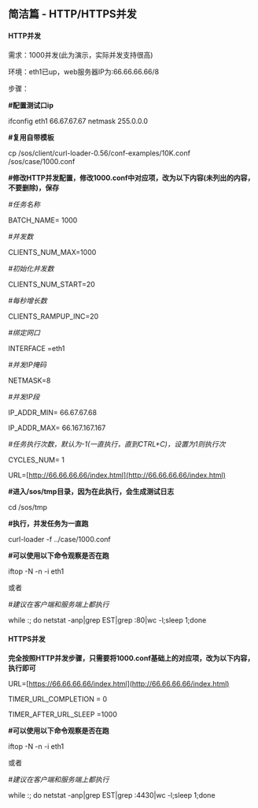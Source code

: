 ## 简洁篇 - HTTP/HTTPS并发

#### **HTTP并发**

需求：1000并发\(此为演示，实际并发支持很高\)

环境：eth1已up，web服务器IP为:66.66.66.66/8

步骤：

**\#配置测试口ip**

ifconfig eth1 66.67.67.67 netmask 255.0.0.0

**\#复用自带模板**

cp /sos/client/curl-loader-0.56/conf-examples/10K.conf /sos/case/1000.conf

**\#修改HTTP并发配置，修改1000.conf中对应项，改为以下内容\(未列出的内容，不要删除\)，保存**

_\#任务名称_

BATCH\_NAME= 1000

_\#并发数_

CLIENTS\_NUM\_MAX=1000

_\#初始化并发数_

CLIENTS\_NUM\_START=20

_\#每秒增长数_

CLIENTS\_RAMPUP\_INC=20

_\#绑定网口_

INTERFACE   =eth1

_\#并发IP掩码_

NETMASK=8

_\#并发IP段_

IP\_ADDR\_MIN= 66.67.67.68

IP\_ADDR\_MAX= 66.167.167.167

_\#任务执行次数，默认为-1\(一直执行，直到CTRL+C\)，设置为1则执行次_

CYCLES\_NUM= 1

URL=[http://66.66.66.66/index.html](http://66.66.66.66/index.html)

**\#进入/sos/tmp目录，因为在此执行，会生成测试日志**

cd /sos/tmp

**\#执行，并发任务为一直跑**

curl-loader -f ../case/1000.conf

**\#可以使用以下命令观察是否在跑**

iftop -N -n -i eth1

或者

_\#建议在客户端和服务端上都执行_

while :; do netstat -anp\|grep EST\|grep :80\|wc -l;sleep 1;done

#### **HTTPS并发**

**完全按照HTTP并发步骤，只需要将1000.conf基础上的对应项，改为以下内容，执行即可**

URL=[https://66.66.66.66/index.html](http://66.66.66.66/index.html)

TIMER\_URL\_COMPLETION = 0

TIMER\_AFTER\_URL\_SLEEP =1000

**\#可以使用以下命令观察是否在跑**

iftop -N -n -i eth1

或者

_\#建议在客户端和服务端上都执行_

while :; do netstat -anp\|grep EST\|grep :4430\|wc -l;sleep 1;done

